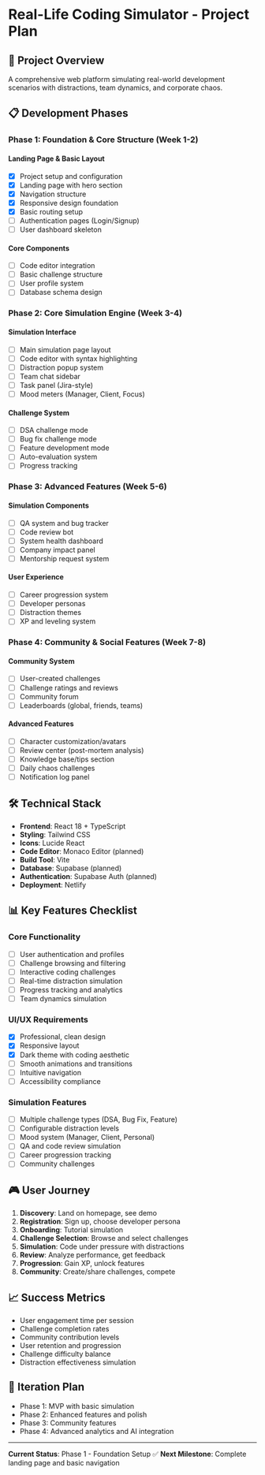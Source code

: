 # Real-Life Coding Simulator - Project Plan

## 🎯 Project Overview
A comprehensive web platform simulating real-world development scenarios with distractions, team dynamics, and corporate chaos.

## 📋 Development Phases

### Phase 1: Foundation & Core Structure (Week 1-2)
#### Landing Page & Basic Layout
- [x] Project setup and configuration
- [x] Landing page with hero section
- [x] Navigation structure
- [x] Responsive design foundation
- [x] Basic routing setup
- [ ] Authentication pages (Login/Signup)
- [ ] User dashboard skeleton

#### Core Components
- [ ] Code editor integration
- [ ] Basic challenge structure
- [ ] User profile system
- [ ] Database schema design

### Phase 2: Core Simulation Engine (Week 3-4)
#### Simulation Interface
- [ ] Main simulation page layout
- [ ] Code editor with syntax highlighting
- [ ] Distraction popup system
- [ ] Team chat sidebar
- [ ] Task panel (Jira-style)
- [ ] Mood meters (Manager, Client, Focus)

#### Challenge System
- [ ] DSA challenge mode
- [ ] Bug fix challenge mode
- [ ] Feature development mode
- [ ] Auto-evaluation system
- [ ] Progress tracking

### Phase 3: Advanced Features (Week 5-6)
#### Simulation Components
- [ ] QA system and bug tracker
- [ ] Code review bot
- [ ] System health dashboard
- [ ] Company impact panel
- [ ] Mentorship request system

#### User Experience
- [ ] Career progression system
- [ ] Developer personas
- [ ] Distraction themes
- [ ] XP and leveling system

### Phase 4: Community & Social Features (Week 7-8)
#### Community System
- [ ] User-created challenges
- [ ] Challenge ratings and reviews
- [ ] Community forum
- [ ] Leaderboards (global, friends, teams)

#### Advanced Features
- [ ] Character customization/avatars
- [ ] Review center (post-mortem analysis)
- [ ] Knowledge base/tips section
- [ ] Daily chaos challenges
- [ ] Notification log panel

## 🛠 Technical Stack
- **Frontend**: React 18 + TypeScript
- **Styling**: Tailwind CSS
- **Icons**: Lucide React
- **Code Editor**: Monaco Editor (planned)
- **Build Tool**: Vite
- **Database**: Supabase (planned)
- **Authentication**: Supabase Auth (planned)
- **Deployment**: Netlify

## 📊 Key Features Checklist

### Core Functionality
- [ ] User authentication and profiles
- [ ] Challenge browsing and filtering
- [ ] Interactive coding challenges
- [ ] Real-time distraction simulation
- [ ] Progress tracking and analytics
- [ ] Team dynamics simulation

### UI/UX Requirements
- [x] Professional, clean design
- [x] Responsive layout
- [x] Dark theme with coding aesthetic
- [ ] Smooth animations and transitions
- [ ] Intuitive navigation
- [ ] Accessibility compliance

### Simulation Features
- [ ] Multiple challenge types (DSA, Bug Fix, Feature)
- [ ] Configurable distraction levels
- [ ] Mood system (Manager, Client, Personal)
- [ ] QA and code review simulation
- [ ] Career progression tracking
- [ ] Community challenges

## 🎮 User Journey
1. **Discovery**: Land on homepage, see demo
2. **Registration**: Sign up, choose developer persona
3. **Onboarding**: Tutorial simulation
4. **Challenge Selection**: Browse and select challenges
5. **Simulation**: Code under pressure with distractions
6. **Review**: Analyze performance, get feedback
7. **Progression**: Gain XP, unlock features
8. **Community**: Create/share challenges, compete

## 📈 Success Metrics
- User engagement time per session
- Challenge completion rates
- Community contribution levels
- User retention and progression
- Challenge difficulty balance
- Distraction effectiveness simulation

## 🔄 Iteration Plan
- Phase 1: MVP with basic simulation
- Phase 2: Enhanced features and polish
- Phase 3: Community features
- Phase 4: Advanced analytics and AI integration

---

**Current Status**: Phase 1 - Foundation Setup ✅
**Next Milestone**: Complete landing page and basic navigation